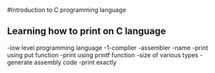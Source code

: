#Introduction to C programming language
## Learning how to print on C language
-low level programming language
-1-complier
-assembler
-name
-print using put function
-print using  printf function
-size of various types
-generate assembly code
-print exactly
